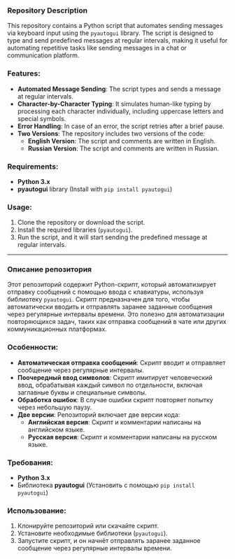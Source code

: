 ### Repository Description

This repository contains a Python script that automates sending messages via keyboard input using the `pyautogui` library. The script is designed to type and send predefined messages at regular intervals, making it useful for automating repetitive tasks like sending messages in a chat or communication platform.

### Features:
- **Automated Message Sending**: The script types and sends a message at regular intervals.
- **Character-by-Character Typing**: It simulates human-like typing by processing each character individually, including uppercase letters and special symbols.
- **Error Handling**: In case of an error, the script retries after a brief pause.
- **Two Versions**: The repository includes two versions of the code:
  - **English Version**: The script and comments are written in English.
  - **Russian Version**: The script and comments are written in Russian.

### Requirements:
- **Python 3.x**
- **pyautogui** library (Install with `pip install pyautogui`)

### Usage:
1. Clone the repository or download the script.
2. Install the required libraries (`pyautogui`).
3. Run the script, and it will start sending the predefined message at regular intervals.

---

### Описание репозитория

Этот репозиторий содержит Python-скрипт, который автоматизирует отправку сообщений с помощью ввода с клавиатуры, используя библиотеку `pyautogui`. Скрипт предназначен для того, чтобы автоматически вводить и отправлять заранее заданные сообщения через регулярные интервалы времени. Это полезно для автоматизации повторяющихся задач, таких как отправка сообщений в чате или других коммуникационных платформах.

### Особенности:
- **Автоматическая отправка сообщений**: Скрипт вводит и отправляет сообщение через регулярные интервалы.
- **Поочередный ввод символов**: Скрипт имитирует человеческий ввод, обрабатывая каждый символ по отдельности, включая заглавные буквы и специальные символы.
- **Обработка ошибок**: В случае ошибки скрипт повторяет попытку через небольшую паузу.
- **Две версии**: Репозиторий включает две версии кода:
  - **Английская версия**: Скрипт и комментарии написаны на английском языке.
  - **Русская версия**: Скрипт и комментарии написаны на русском языке.

### Требования:
- **Python 3.x**
- Библиотека **pyautogui** (Установить с помощью `pip install pyautogui`)

### Использование:
1. Клонируйте репозиторий или скачайте скрипт.
2. Установите необходимые библиотеки (`pyautogui`).
3. Запустите скрипт, и он начнёт отправлять заранее заданное сообщение через регулярные интервалы времени.

